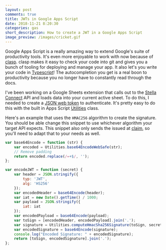 ```yaml
---
layout: post
comments: true
title: JWTs in Google Apps Script
date: 2018-11-21 8:20:30
categories: gas
short_description: How to create a JWT in a Google Apps Script
image_preview: /images/cricket.gif
---
```


Google Apps Script is a really amazing way to extend Google's suite of productivity tools.
It's even more enjoyable to work with now because of [clasp](https://github.com/google/clasp). clasp makes it easy to check your code into git and gives you a bunch of tooling for deploying and manage your app. It also let's you write your code in [Typescript](https://www.typescriptlang.org/)! The autocompletion you get is a real boon to productivity because you no longer have to
constantly read through the docs.

I've been working on a Google Sheets extension that calls out to the [Stella Connect](https://stellaconnect.io/) API and loads data into your current active sheet. To do this, I needed to create
a [JSON web token](https://jwt.io/) to authenticate. It's pretty easy to do this with the
built in Apps Script [Utilities](https://developers.google.com/apps-script/reference/utilities/utilities) class.

Here's an example that uses the `HMAC256` algorithm to create the signature. You should be
able change this snippet to use whichever algorithm your target API expects. This snippet also only sends the issued at [claim](https://tools.ietf.org/html/rfc7519#page-8), so you'll need to adapt that to your needs as well.

```javascript
var base64Encode = function (str) {
    var encoded = Utilities.base64EncodeWebSafe(str);
    // Remove padding
    return encoded.replace(/=+$/, '');
};

var encodeJWT = function (secret) {
    var header = JSON.stringify({
        typ: 'JWT',
        alg: 'HS256'
    });
    var encodedHeader = base64Encode(header);
    var iat = new Date().getTime() / 1000;
    var payload = JSON.stringify({
        iat: iat
    });
    var encodedPayload = base64Encode(payload);
    var toSign = [encodedHeader, encodedPayload].join('.');
    var signature = Utilities.computeHmacSha256Signature(toSign, secret);
    var encodedSignature = base64Encode(signature);
    console.log("Encoded Signature: " + encodedSignature);
    return [toSign, encodedSignature].join('.');
};
```
